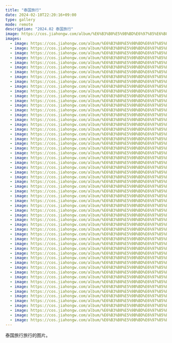 ```yaml
---
title: "泰国旅行"
date: 2024-02-10T22:20:16+09:00
type: gallery
mode: remote
description: "2024.02 泰国旅行"
image: https://cos.jiahongw.com/album/%E6%B3%B0%E5%9B%BD%E6%97%85%E6%B8%B8-2024.02/Tailand/%E8%A1%97%E5%A4%B4%E6%8A%93%E6%8B%8D.jpg
images:
  - image: https://cos.jiahongw.com/album/%E6%B3%B0%E5%9B%BD%E6%97%85%E6%B8%B8-2024.02/Tailand/yj.jpg
  - image: https://cos.jiahongw.com/album/%E6%B3%B0%E5%9B%BD%E6%97%85%E6%B8%B8-2024.02/Tailand/%E4%BA%AD%E5%AD%90-%E6%97%A5%E8%90%BD-ins.jpg
  - image: https://cos.jiahongw.com/album/%E6%B3%B0%E5%9B%BD%E6%97%85%E6%B8%B8-2024.02/Tailand/%E4%BA%AD%E5%AD%90-%E6%97%A5%E8%90%BD.jpg
  - image: https://cos.jiahongw.com/album/%E6%B3%B0%E5%9B%BD%E6%97%85%E6%B8%B8-2024.02/Tailand/%E5%90%88%E7%85%A7-2.jpg
  - image: https://cos.jiahongw.com/album/%E6%B3%B0%E5%9B%BD%E6%97%85%E6%B8%B8-2024.02/Tailand/%E5%90%88%E7%85%A7-5.jpg
  - image: https://cos.jiahongw.com/album/%E6%B3%B0%E5%9B%BD%E6%97%85%E6%B8%B8-2024.02/Tailand/%E5%90%88%E7%85%A7.jpg
  - image: https://cos.jiahongw.com/album/%E6%B3%B0%E5%9B%BD%E6%97%85%E6%B8%B8-2024.02/Tailand/%E5%95%86%E5%9C%BA%E6%8A%93%E6%8B%8D-%E8%83%8C%E5%BD%B1.jpg
  - image: https://cos.jiahongw.com/album/%E6%B3%B0%E5%9B%BD%E6%97%85%E6%B8%B8-2024.02/Tailand/%E5%96%9D%E5%92%96%E5%95%A1%E5%90%88%E7%85%A7-ins.jpg
  - image: https://cos.jiahongw.com/album/%E6%B3%B0%E5%9B%BD%E6%97%85%E6%B8%B8-2024.02/Tailand/%E5%96%9D%E5%92%96%E5%95%A1%E5%90%88%E7%85%A7.jpg
  - image: https://cos.jiahongw.com/album/%E6%B3%B0%E5%9B%BD%E6%97%85%E6%B8%B8-2024.02/Tailand/%E5%96%9D%E5%A5%B6%E8%8C%B6-%E5%90%88%E7%85%A7.jpg
  - image: https://cos.jiahongw.com/album/%E6%B3%B0%E5%9B%BD%E6%97%85%E6%B8%B8-2024.02/Tailand/%E5%96%9D%E5%A5%B6%E8%8C%B6-%E8%83%8C%E5%BD%B1-%E5%90%88%E7%85%A7-ins.jpg
  - image: https://cos.jiahongw.com/album/%E6%B3%B0%E5%9B%BD%E6%97%85%E6%B8%B8-2024.02/Tailand/%E5%96%9D%E5%A5%B6%E8%8C%B6-%E8%83%8C%E5%BD%B1-%E5%90%88%E7%85%A7.jpg
  - image: https://cos.jiahongw.com/album/%E6%B3%B0%E5%9B%BD%E6%97%85%E6%B8%B8-2024.02/Tailand/%E5%A2%A8%E9%95%9C%E5%90%88%E7%85%A7.jpg
  - image: https://cos.jiahongw.com/album/%E6%B3%B0%E5%9B%BD%E6%97%85%E6%B8%B8-2024.02/Tailand/%E5%A4%9C%E6%99%9A%E8%8A%AD%E6%8F%90%E9%9B%85.jpg
  - image: https://cos.jiahongw.com/album/%E6%B3%B0%E5%9B%BD%E6%97%85%E6%B8%B8-2024.02/Tailand/%E5%A4%A9%E6%A1%A5-%E8%B7%AF%E8%BD%A6-ins.jpg
  - image: https://cos.jiahongw.com/album/%E6%B3%B0%E5%9B%BD%E6%97%85%E6%B8%B8-2024.02/Tailand/%E5%A4%A9%E6%A1%A5-%E8%B7%AF%E8%BD%A6.jpg
  - image: https://cos.jiahongw.com/album/%E6%B3%B0%E5%9B%BD%E6%97%85%E6%B8%B8-2024.02/Tailand/%E5%AF%B9%E5%9D%90.jpg
  - image: https://cos.jiahongw.com/album/%E6%B3%B0%E5%9B%BD%E6%97%85%E6%B8%B8-2024.02/Tailand/%E6%88%91%E6%90%9E%E7%AC%91.jpg
  - image: https://cos.jiahongw.com/album/%E6%B3%B0%E5%9B%BD%E6%97%85%E6%B8%B8-2024.02/Tailand/%E6%97%A5%E8%90%BD-2.jpg
  - image: https://cos.jiahongw.com/album/%E6%B3%B0%E5%9B%BD%E6%97%85%E6%B8%B8-2024.02/Tailand/%E6%97%A5%E8%90%BD-n.jpg
  - image: https://cos.jiahongw.com/album/%E6%B3%B0%E5%9B%BD%E6%97%85%E6%B8%B8-2024.02/Tailand/%E6%97%A5%E8%90%BD-%E6%8B%8D%E6%88%8F%E6%97%B6%E5%88%BB.jpg
  - image: https://cos.jiahongw.com/album/%E6%B3%B0%E5%9B%BD%E6%97%85%E6%B8%B8-2024.02/Tailand/%E6%97%A5%E8%90%BD-%E6%A1%A5%E8%BE%B9.jpg
  - image: https://cos.jiahongw.com/album/%E6%B3%B0%E5%9B%BD%E6%97%85%E6%B8%B8-2024.02/Tailand/%E6%97%A5%E8%90%BD-%E6%B0%91%E5%AE%BF.jpg
  - image: https://cos.jiahongw.com/album/%E6%B3%B0%E5%9B%BD%E6%97%85%E6%B8%B8-2024.02/Tailand/%E6%97%A5%E8%90%BD.jpg
  - image: https://cos.jiahongw.com/album/%E6%B3%B0%E5%9B%BD%E6%97%85%E6%B8%B8-2024.02/Tailand/%E6%97%A5%E8%90%BD%E5%96%9D%E5%92%96%E5%95%A1-wjh-2-ins.jpg
  - image: https://cos.jiahongw.com/album/%E6%B3%B0%E5%9B%BD%E6%97%85%E6%B8%B8-2024.02/Tailand/%E6%97%A5%E8%90%BD%E5%96%9D%E5%92%96%E5%95%A1-wjh-2.jpg
  - image: https://cos.jiahongw.com/album/%E6%B3%B0%E5%9B%BD%E6%97%85%E6%B8%B8-2024.02/Tailand/%E6%97%A5%E8%90%BD%E5%96%9D%E5%92%96%E5%95%A1-wjh-ins.jpg
  - image: https://cos.jiahongw.com/album/%E6%B3%B0%E5%9B%BD%E6%97%85%E6%B8%B8-2024.02/Tailand/%E6%97%A5%E8%90%BD%E5%96%9D%E5%92%96%E5%95%A1-wjh.jpg
  - image: https://cos.jiahongw.com/album/%E6%B3%B0%E5%9B%BD%E6%97%85%E6%B8%B8-2024.02/Tailand/%E6%97%A5%E8%90%BD%E8%83%8C%E5%BD%B1-wjh-ins.jpg
  - image: https://cos.jiahongw.com/album/%E6%B3%B0%E5%9B%BD%E6%97%85%E6%B8%B8-2024.02/Tailand/%E6%97%A5%E8%90%BD%E8%83%8C%E5%BD%B1-wjh.jpg
  - image: https://cos.jiahongw.com/album/%E6%B3%B0%E5%9B%BD%E6%97%85%E6%B8%B8-2024.02/Tailand/%E6%97%A5%E8%90%BD%E8%83%8C%E5%BD%B1-yj.jpg
  - image: https://cos.jiahongw.com/album/%E6%B3%B0%E5%9B%BD%E6%97%85%E6%B8%B8-2024.02/Tailand/%E6%9B%BC%E8%B0%B7-%E5%80%BC%E6%9C%BA.jpg
  - image: https://cos.jiahongw.com/album/%E6%B3%B0%E5%9B%BD%E6%97%85%E6%B8%B8-2024.02/Tailand/%E6%9C%BA%E8%88%B1%E5%86%85.jpg
  - image: https://cos.jiahongw.com/album/%E6%B3%B0%E5%9B%BD%E6%97%85%E6%B8%B8-2024.02/Tailand/%E6%B0%91%E5%AE%BF-andromeda.jpg
  - image: https://cos.jiahongw.com/album/%E6%B3%B0%E5%9B%BD%E6%97%85%E6%B8%B8-2024.02/Tailand/%E6%B0%91%E5%AE%BF-%E6%B3%B3%E6%B1%A0-ins.jpg
  - image: https://cos.jiahongw.com/album/%E6%B3%B0%E5%9B%BD%E6%97%85%E6%B8%B8-2024.02/Tailand/%E6%B0%91%E5%AE%BF-%E6%B3%B3%E6%B1%A0.jpg
  - image: https://cos.jiahongw.com/album/%E6%B3%B0%E5%9B%BD%E6%97%85%E6%B8%B8-2024.02/Tailand/%E6%B3%B0%E5%9B%BD%E7%AC%AC%E4%B8%80%E7%AB%99%E6%B5%B7%E8%BE%B9%E6%8B%8D%E6%91%84.jpg
  - image: https://cos.jiahongw.com/album/%E6%B3%B0%E5%9B%BD%E6%97%85%E6%B8%B8-2024.02/Tailand/%E6%B5%B7%E6%BB%A9%E6%97%A5%E8%90%BD.jpg
  - image: https://cos.jiahongw.com/album/%E6%B3%B0%E5%9B%BD%E6%97%85%E6%B8%B8-2024.02/Tailand/%E6%B5%B7%E8%BE%B9-%E6%8B%8D%E6%88%8F%E6%8A%93%E6%8B%8D-%E6%88%AA%E5%9B%BE.jpg
  - image: https://cos.jiahongw.com/album/%E6%B3%B0%E5%9B%BD%E6%97%85%E6%B8%B8-2024.02/Tailand/%E6%B5%B7%E8%BE%B9-%E6%8B%8D%E6%88%8F%E6%8A%93%E6%8B%8D.jpg
  - image: https://cos.jiahongw.com/album/%E6%B3%B0%E5%9B%BD%E6%97%85%E6%B8%B8-2024.02/Tailand/%E6%B8%B8%E8%89%87-%E6%B5%B7%E4%B8%8A-wjh.jpg
  - image: https://cos.jiahongw.com/album/%E6%B3%B0%E5%9B%BD%E6%97%85%E6%B8%B8-2024.02/Tailand/%E7%AA%97%E5%A4%96%E6%97%A5%E8%90%BD-ins.jpg
  - image: https://cos.jiahongw.com/album/%E6%B3%B0%E5%9B%BD%E6%97%85%E6%B8%B8-2024.02/Tailand/%E7%AA%97%E5%A4%96%E6%97%A5%E8%90%BD.jpg
  - image: https://cos.jiahongw.com/album/%E6%B3%B0%E5%9B%BD%E6%97%85%E6%B8%B8-2024.02/Tailand/%E7%AC%AC%E4%B8%80%E7%AB%99-%E6%B5%B7%E8%BE%B9%E8%BD%AE%E7%9B%98.jpg
  - image: https://cos.jiahongw.com/album/%E6%B3%B0%E5%9B%BD%E6%97%85%E6%B8%B8-2024.02/Tailand/%E7%AC%AC%E4%B8%80%E7%AB%99%E6%B5%B7%E8%BE%B9%E5%A5%B3%E4%BA%BA%E5%83%8F.jpg
  - image: https://cos.jiahongw.com/album/%E6%B3%B0%E5%9B%BD%E6%97%85%E6%B8%B8-2024.02/Tailand/%E7%BE%8E%E9%A3%9F1.jpg
  - image: https://cos.jiahongw.com/album/%E6%B3%B0%E5%9B%BD%E6%97%85%E6%B8%B8-2024.02/Tailand/%E7%BE%8E%E9%A3%9F2.jpg
  - image: https://cos.jiahongw.com/album/%E6%B3%B0%E5%9B%BD%E6%97%85%E6%B8%B8-2024.02/Tailand/%E7%BE%8E%E9%A3%9F%E8%A1%97-lgc.jpg
  - image: https://cos.jiahongw.com/album/%E6%B3%B0%E5%9B%BD%E6%97%85%E6%B8%B8-2024.02/Tailand/%E7%BE%8E%E9%A3%9F%E8%A1%97%E8%83%8C%E5%BD%B1.jpg
  - image: https://cos.jiahongw.com/album/%E6%B3%B0%E5%9B%BD%E6%97%85%E6%B8%B8-2024.02/Tailand/%E8%83%8C%E5%BD%B1-%E6%9C%BA%E5%9C%BA.jpg
  - image: https://cos.jiahongw.com/album/%E6%B3%B0%E5%9B%BD%E6%97%85%E6%B8%B8-2024.02/Tailand/%E8%83%8C%E5%BD%B1-%E8%A1%97%E9%81%93.jpg
  - image: https://cos.jiahongw.com/album/%E6%B3%B0%E5%9B%BD%E6%97%85%E6%B8%B8-2024.02/Tailand/%E8%83%8C%E7%9D%80%E5%8C%85-%E8%83%8C%E5%BD%B1-ins.jpg
  - image: https://cos.jiahongw.com/album/%E6%B3%B0%E5%9B%BD%E6%97%85%E6%B8%B8-2024.02/Tailand/%E8%83%8C%E7%9D%80%E5%8C%85-%E8%83%8C%E5%BD%B1.jpg
  - image: https://cos.jiahongw.com/album/%E6%B3%B0%E5%9B%BD%E6%97%85%E6%B8%B8-2024.02/Tailand/%E8%8A%AD%E6%8F%90%E9%9B%85-%E6%B5%B7%E4%B8%8A%E6%B8%B8%E7%8E%A9-%E6%B5%B7%E8%BE%B9.jpg
  - image: https://cos.jiahongw.com/album/%E6%B3%B0%E5%9B%BD%E6%97%85%E6%B8%B8-2024.02/Tailand/%E8%A1%97%E5%A4%B4%E4%BA%A4%E9%80%9ABUS.jpg
  - image: https://cos.jiahongw.com/album/%E6%B3%B0%E5%9B%BD%E6%97%85%E6%B8%B8-2024.02/Tailand/%E8%A1%97%E5%A4%B4%E6%8A%93%E6%8B%8D.jpg
  - image: https://cos.jiahongw.com/album/%E6%B3%B0%E5%9B%BD%E6%97%85%E6%B8%B8-2024.02/Tailand/%E8%A1%97%E8%BE%B9%E6%8A%A5%E7%BA%B8.jpg
  - image: https://cos.jiahongw.com/album/%E6%B3%B0%E5%9B%BD%E6%97%85%E6%B8%B8-2024.02/Tailand/%E8%A1%97%E9%81%93%E6%8A%93%E6%8B%8D-%E8%83%8C%E5%BD%B1.jpg
  - image: https://cos.jiahongw.com/album/%E6%B3%B0%E5%9B%BD%E6%97%85%E6%B8%B8-2024.02/Tailand/%E8%BD%A6%E4%B8%8A%E5%96%9D%E5%A5%B6%E8%8C%B6.jpg
---
```


泰国旅行旅行的图片。

